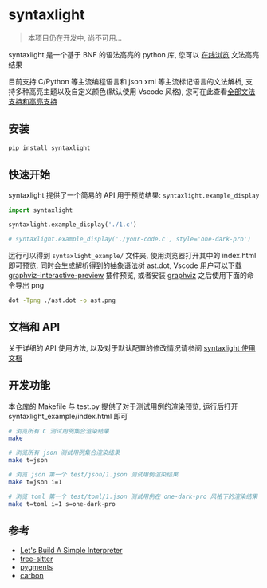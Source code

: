 # syntaxlight

> 本项目仍在开发中, 尚不可用...

syntaxlight 是一个基于 BNF 的语法高亮的 python 库, 您可以 [在线浏览](https://luzhixing12345.github.io/syntaxlight/articles/全部文法高亮/C/) 文法高亮结果

目前支持 C/Python 等主流编程语言和 json xml 等主流标记语言的文法解析, 支持多种高亮主题以及自定义颜色(默认使用 Vscode 风格), 您可在此查看[全部文法支持和高亮支持](https://luzhixing12345.github.io/syntaxlight/articles/%E7%94%A8%E6%88%B7%E6%89%8B%E5%86%8C/%E5%85%A8%E9%83%A8%E6%96%87%E6%B3%95%E6%94%AF%E6%8C%81/)

## 安装

```bash
pip install syntaxlight
```

## 快速开始

syntaxlight 提供了一个简易的 API 用于预览结果: `syntaxlight.example_display`

```python
import syntaxlight

syntaxlight.example_display('./1.c')

# syntaxlight.example_display('./your-code.c', style='one-dark-pro')
```

运行可以得到 `syntaxlight_example/` 文件夹, 使用浏览器打开其中的 index.html 即可预览. 同时会生成解析得到的抽象语法树 ast.dot, Vscode 用户可以下载 [graphviz-interactive-preview](https://marketplace.visualstudio.com/items?itemName=tintinweb.graphviz-interactive-preview) 插件预览, 或者安装 [graphviz](https://graphviz.org/) 之后使用下面的命令导出 png

```bash
dot -Tpng ./ast.dot -o ast.png
```

## 文档和 API

关于详细的 API 使用方法, 以及对于默认配置的修改情况请参阅 [syntaxlight 使用文档](https://luzhixing12345.github.io/syntaxlight/)

## 开发功能

本仓库的 Makefile 与 test.py 提供了对于测试用例的渲染预览, 运行后打开 syntaxlight_example/index.html 即可

```bash
# 浏览所有 C 测试用例集合渲染结果
make 

# 浏览所有 json 测试用例集合渲染结果
make t=json

# 浏览 json 第一个 test/json/1.json 测试用例渲染结果
make t=json i=1

# 浏览 toml 第一个 test/toml/1.json 测试用例在 one-dark-pro 风格下的渲染结果
make t=toml i=1 s=one-dark-pro
```

## 参考

- [Let's Build A Simple Interpreter](https://ruslanspivak.com/lsbasi-part1/)
- [tree-sitter](https://github.com/tree-sitter/tree-sitter)
- [pygments](https://pygments.org/)
- [carbon](https://carbon.now.sh/)